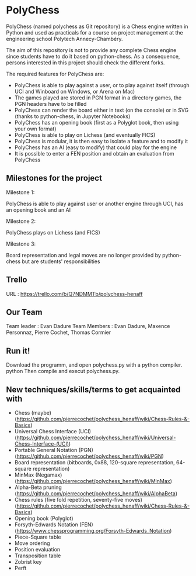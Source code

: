 ﻿# PolyChess

PolyChess (named polychess as Git repository) is a Chess engine written in Python and used as practicals for a course on project management at the engineering school Polytech Annecy-Chambéry. 

The aim of this repository is not to provide any complete Chess engine since students have to do it based on python-chess. As a consequence, persons interested in this project should check the different forks.

The required features for PolyChess are: 

* PolyChess is able to play against a user, or to play against itself (through UCI and Winboard on Windows, or Arena on Mac)
* The games played are stored in PGN format in a directory games, the PGN headers have to be filled
* PolyChess can render the board either in text (on the console) or in SVG (thanks to python-chess, in Jupyter Notebooks)
* PolyChess has an opening book (first as a Polyglot book, then using your own format)
* PolyChess is able to play on Lichess (and eventually FICS)
* PolyChess is modular, it is then easy to isolate a feature and to modify it
* PolyChess has an AI (easy to modify) that could play for the engine
* It is possible to enter a FEN position and obtain an evaluation from PolyChess

## Milestones for the project

Milestone 1:

PolyChess is able to play against user or another engine through UCI, has an opening book and an AI

Milestone 2:

PolyChess plays on Lichess (and FICS) 

Milestone 3:

Board representation and legal moves are no longer provided by python-chess but are students' responsibilities

## Trello 

URL : https://trello.com/b/Q7NDMMTb/polychess-henaff

## Our Team 

Team leader : Evan Dadure
Team Members : Evan Dadure, Maxence Personnaz, Pierre Cochet, Thomas Cormier

## Run it!

Download the programm, and open polychess.py with a python compiler. python
Then compile and execut polychess.py.

## New techniques/skills/terms to get acquainted with

* Chess (maybe) (https://github.com/pierrecochet/polychess_henaff/wiki/Chess-Rules-&-Basics)
* Universal Chess Interface (UCI) (https://github.com/pierrecochet/polychess_henaff/wiki/Universal-Chess-Interface-(UCI))
* Portable General Notation (PGN) (https://github.com/pierrecochet/polychess_henaff/wiki/PGN)
* Board representation (bitboards, 0x88, 120-square representation, 64-square representation)
* MinMax (Negamax) (https://github.com/pierrecochet/polychess_henaff/wiki/MinMax)
* Alpha-Beta pruning (https://github.com/pierrecochet/polychess_henaff/wiki/AlphaBeta)
* Chess rules (five fold repetition, seventy-five moves) (https://github.com/pierrecochet/polychess_henaff/wiki/Chess-Rules-&-Basics)
* Opening book (Polyglot)
* Forsyth-Edwards Notation (FEN) (https://www.chessprogramming.org/Forsyth-Edwards_Notation)
* Piece-Square table
* Move ordering
* Position evaluation
* Transposition table
* Zobrist key
* Perft
